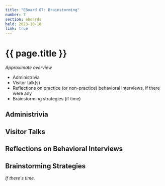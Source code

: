 ```yaml
---
title: "EBoard 07: Brainstorming"
number: 7
section: eboards
held: 2023-10-10
link: true
---
```

# {{ page.title }}

_Approximate overview_

* Administrivia
* Visitor talk(s)
* Reflections on practice (or non-practice) behavioral interviews, 
  if there were any
* Brainstorming strategies (if time)

Administrivia
-------------

Visitor Talks
-------------

Reflections on Behavioral Interviews
------------------------------------

Brainstorming Strategies
------------------------

_If there's time._
